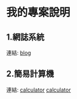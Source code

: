 # 我的專案說明

## 1.網誌系統
連結: [blog](blog)


## 2.簡易計算機
連結: [calculator](calculator)
[calculator](calculator)
